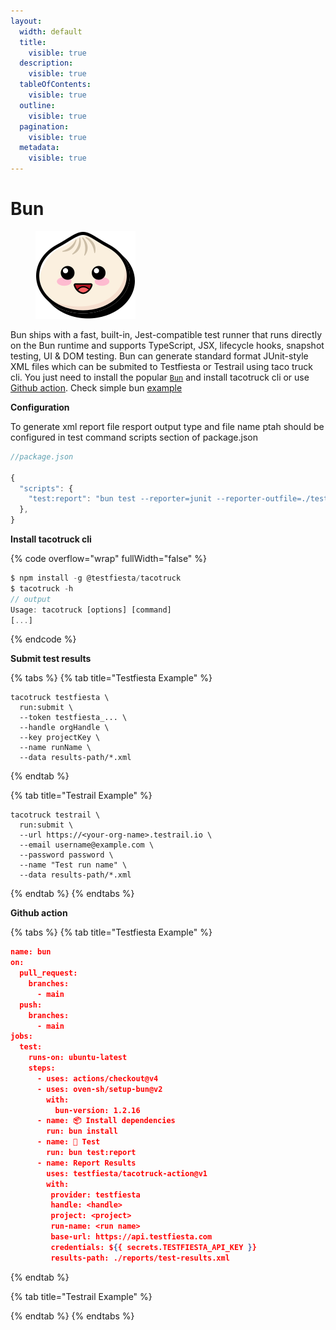 ```yaml
---
layout:
  width: default
  title:
    visible: true
  description:
    visible: true
  tableOfContents:
    visible: true
  outline:
    visible: true
  pagination:
    visible: true
  metadata:
    visible: true
---
```


# Bun

<figure><img src="../../../.gitbook/assets/bun.svg" alt=""><figcaption></figcaption></figure>

Bun ships with a fast, built-in, Jest-compatible test runner that runs directly on the Bun runtime and supports TypeScript, JSX, lifecycle hooks, snapshot testing, UI & DOM testing. Bun can generate standard format JUnit-style XML files which can be  submited  to Testfiesta or Testrail using taco truck cli. You just need to install the popular [`Bun`](https://bun.sh/docs)  and install tacotruck  cli or use [Github action](https://github.com/testfiesta/tacotruck-action).  Check simple bun  [example](https://github.com/testfiesta/tacotruck-examples/tree/main/demo-bun-tf) &#x20;

**Configuration**

To generate xml report file  resport  output type and  file name ptah  should be configured in  test command scripts section  of package.json

```javascript
//package.json

{
  "scripts": {
    "test:report": "bun test --reporter=junit --reporter-outfile=./test-results.xml"
  },
}
```

**Install tacotruck cli** &#x20;

{% code overflow="wrap" fullWidth="false" %}
```javascript
$ npm install -g @testfiesta/tacotruck
$ tacotruck -h
// output
Usage: tacotruck [options] [command]
[...]
```
{% endcode %}

**Submit test results**

{% tabs %}
{% tab title="Testfiesta Example" %}
```
tacotruck testfiesta \
  run:submit \
  --token testfiesta_... \
  --handle orgHandle \
  --key projectKey \
  --name runName \
  --data results-path/*.xml
```
{% endtab %}

{% tab title="Testrail Example" %}
```
tacotruck testrail \
  run:submit \
  --url https://<your-org-name>.testrail.io \
  --email username@example.com \
  --password password \
  --name "Test run name" \
  --data results-path/*.xml
```
{% endtab %}
{% endtabs %}

**Github action**

{% tabs %}
{% tab title="Testfiesta Example" %}
```json
name: bun
on:
  pull_request:
    branches:
      - main
  push:
    branches:
      - main
jobs:
  test:
    runs-on: ubuntu-latest
    steps:
      - uses: actions/checkout@v4
      - uses: oven-sh/setup-bun@v2
        with:
          bun-version: 1.2.16
      - name: 📦 Install dependencies
        run: bun install
      - name: 🧪 Test
        run: bun test:report
      - name: Report Results
        uses: testfiesta/tacotruck-action@v1
        with:
         provider: testfiesta
         handle: <handle>
         project: <project>
         run-name: <run name>
         base-url: https://api.testfiesta.com
         credentials: ${{ secrets.TESTFIESTA_API_KEY }}
         results-path: ./reports/test-results.xml
```
{% endtab %}

{% tab title="Testrail Example" %}

{% endtab %}
{% endtabs %}
